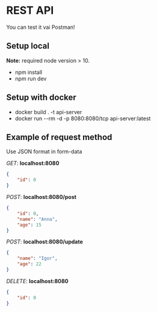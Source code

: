 # REST API

You can test it vai Postman!

## Setup local

**Note:** required node version > 10.

- npm install
- npm run dev

## Setup with docker

- docker build . -t api-server
- docker run --rm -d  -p 8080:8080/tcp api-server:latest

## Example of request method

Use JSON format in form-data

*GET*: **localhost:8080**

```json
{
    "id": 0
}
```

*POST*: **localhost:8080/post**

```json
{
    "id": 0,
    "name": "Anna",
    "age": 15
}
```

*POST*: **localhost:8080/update**

```json
{
    "name": "Igor",
    "age": 22
}
```

*DELETE*: **localhost:8080**

```json
{
    "id": 0
}
```
